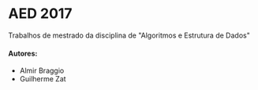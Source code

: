 # AED 2017
Trabalhos de mestrado da disciplina de "Algoritmos e Estrutura de Dados"

#### Autores:
- Almir Braggio
- Guilherme Zat
